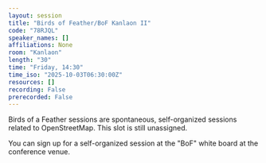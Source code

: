 ```yaml
---
layout: session
title: "Birds of Feather/BoF Kanlaon II"
code: "78RJQL"
speaker_names: []
affiliations: None
room: "Kanlaon"
length: "30"
time: "Friday, 14:30"
time_iso: "2025-10-03T06:30:00Z"
resources: []
recording: False
prerecorded: False
---
```


Birds of a Feather sessions are spontaneous, self-organized sessions related to OpenStreetMap. This slot is still unassigned.

You can sign up for a self-organized session at the &#34;BoF&#34; white board at the conference venue.

